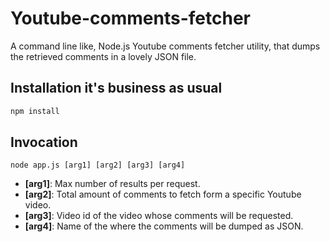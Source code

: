 # Youtube-comments-fetcher

A command line like, Node.js Youtube comments fetcher utility, that dumps the retrieved comments in a lovely JSON file.

## Installation it's business as usual
``` bash
npm install
```
## Invocation
```
node app.js [arg1] [arg2] [arg3] [arg4]
```
- **[arg1]**: Max number of results per request.
- **[arg2]**: Total amount of comments to fetch form a specific Youtube video.
- **[arg3]**: Video id of the video whose comments will be requested.
- **[arg4]**: Name of the where the comments will be dumped as JSON.
